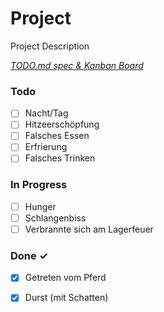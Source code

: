 # Project

Project Description

<em>[TODO.md spec & Kanban Board](https://bit.ly/3fCwKfM)</em>

### Todo

- [ ] Nacht/Tag  
- [ ] Hitzeerschöpfung  
- [ ] Falsches Essen  
- [ ] Erfrierung  
- [ ] Falsches Trinken  

### In Progress

- [ ] Hunger  
- [ ] Schlangenbiss  
- [ ] Verbrannte sich am Lagerfeuer  

### Done ✓

- [x] Getreten vom Pferd  
- [x] Durst (mit Schatten)  

